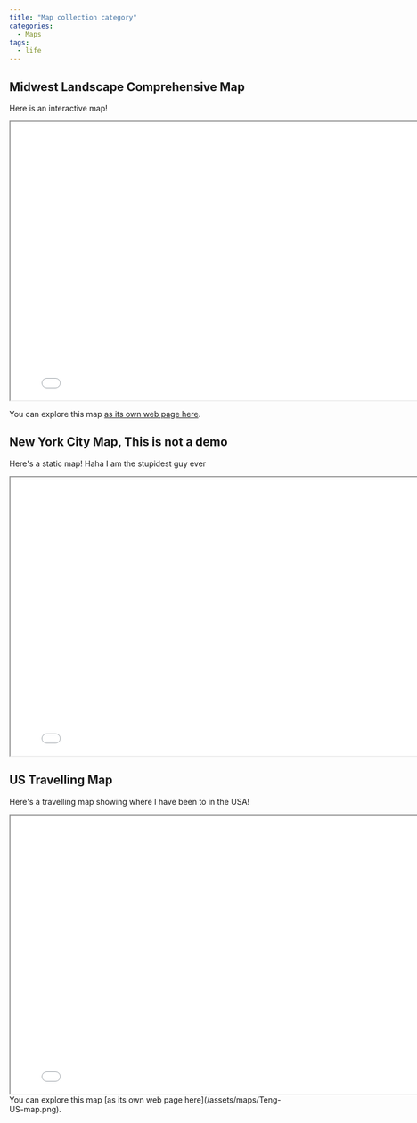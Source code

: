 ```yaml
---
title: "Map collection category"
categories:
  - Maps
tags:
  - life
---
```


## Midwest Landscape Comprehensive Map

Here is an interactive map!

<iframe src="/assets/maps/Online-map.html" height="500" width="800"></iframe>

You can explore this map [as its own web page here](/assets/maps/Online-map.html).

## New York City Map, This is not a demo

Here's a static map!
Haha I am the stupidest guy ever

<iframe src="/assets/maps/my_static_map.png" height="500" width="800"></iframe>


## US Travelling Map

Here's a travelling map showing where I have been to in the USA!

<iframe src="/assets/maps/Teng-US-map.png" height="500" width="800"></iframe>
You can explore this map [as its own web page here](/assets/maps/Teng-US-map.png).
